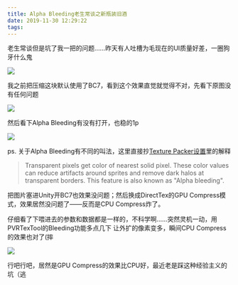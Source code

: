 ```yaml
---
title: Alpha Bleeding老生常谈之新瓶装旧酒
date: 2019-11-30 12:29:22
tags:
---
```


老生常谈但是坑了我一把的问题……昨天有人吐槽为毛现在的UI质量好差，一圈狗牙什么鬼

![](/images/alpha_bleeding_result.jpg)

<!--more-->

我之前把压缩这块默认使用了BC7，看到这个效果直觉就觉得不对，先看下原图没有任何问题

![](/images/alpha_bleeding_source.jpg)

然后看下Alpha Bleeding有没有打开，也稳的1p

![](/images/alpha_bleeding_wrong.jpg)

ps. 关于Alpha Bleeding有不同的叫法，这里直接抄[Texture Packer设置](https://www.codeandweb.com/texturepacker/documentation/texture-settings)里的解释

> Transparent pixels get color of nearest solid pixel. These color values can reduce artifacts around sprites and remove dark halos at transparent borders. This feature is also known as "Alpha bleeding".

把图片塞进Unity开BC7也效果没问题；然后换成DirectTex的GPU Compress模式，效果居然没问题了——反而是CPU Compress炸了。

仔细看了下喂进去的参数和数据都是一样的，不科学啊……突然灵机一动，用PVRTexTool的Bleeding功能多点几下 让外扩的像素变多，瞬间CPU Compress的效果也对了(摔

![](/images/alpha_bleeding_right.jpg)

行吧行吧，居然是GPU Compress的效果比CPU好，最近老是踩这种经验主义的坑（逃